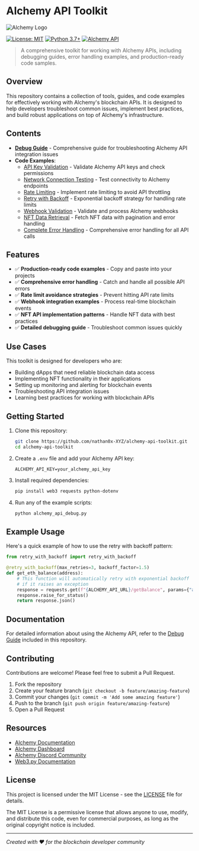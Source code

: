 # Alchemy API Toolkit

![Alchemy Logo](https://www.alchemy.com/images/alchemylogo.svg)

[![License: MIT](https://img.shields.io/badge/License-MIT-yellow.svg)](https://opensource.org/licenses/MIT)
[![Python 3.7+](https://img.shields.io/badge/python-3.7+-blue.svg)](https://www.python.org/downloads/)
[![Alchemy API](https://img.shields.io/badge/Alchemy-API-8A2BE2)](https://docs.alchemy.com/)

> A comprehensive toolkit for working with Alchemy APIs, including debugging guides, error handling examples, and production-ready code samples.

## Overview

This repository contains a collection of tools, guides, and code examples for effectively working with Alchemy's blockchain APIs. It is designed to help developers troubleshoot common issues, implement best practices, and build robust applications on top of Alchemy's infrastructure.

## Contents

- [**Debug Guide**](./alchemy-debug-guide-en.md) - Comprehensive guide for troubleshooting Alchemy API integration issues
- **Code Examples**:
  - [API Key Validation](./validate_api_key.py) - Validate Alchemy API keys and check permissions
  - [Network Connection Testing](./test_network_connection.py) - Test connectivity to Alchemy endpoints
  - [Rate Limiting](./rate_limiter.py) - Implement rate limiting to avoid API throttling
  - [Retry with Backoff](./retry_with_backoff.py) - Exponential backoff strategy for handling rate limits
  - [Webhook Validation](./webhook_validator.py) - Validate and process Alchemy webhooks
  - [NFT Data Retrieval](./fetch_nft_examples.py) - Fetch NFT data with pagination and error handling
  - [Complete Error Handling](./alchemy_api_debug.py) - Comprehensive error handling for all API calls

## Features

- ✅ **Production-ready code examples** - Copy and paste into your projects
- ✅ **Comprehensive error handling** - Catch and handle all possible API errors
- ✅ **Rate limit avoidance strategies** - Prevent hitting API rate limits
- ✅ **Webhook integration examples** - Process real-time blockchain events
- ✅ **NFT API implementation patterns** - Handle NFT data with best practices
- ✅ **Detailed debugging guide** - Troubleshoot common issues quickly

## Use Cases

This toolkit is designed for developers who are:

- Building dApps that need reliable blockchain data access
- Implementing NFT functionality in their applications
- Setting up monitoring and alerting for blockchain events
- Troubleshooting API integration issues
- Learning best practices for working with blockchain APIs

## Getting Started

1. Clone this repository:
   ```bash
   git clone https://github.com/nathan0x-XYZ/alchemy-api-toolkit.git
   cd alchemy-api-toolkit
   ```

2. Create a `.env` file and add your Alchemy API key:
   ```
   ALCHEMY_API_KEY=your_alchemy_api_key
   ```

3. Install required dependencies:
   ```bash
   pip install web3 requests python-dotenv
   ```

4. Run any of the example scripts:
   ```bash
   python alchemy_api_debug.py
   ```

## Example Usage

Here's a quick example of how to use the retry with backoff pattern:

```python
from retry_with_backoff import retry_with_backoff

@retry_with_backoff(max_retries=3, backoff_factor=1.5)
def get_eth_balance(address):
    # This function will automatically retry with exponential backoff
    # if it raises an exception
    response = requests.get(f"{ALCHEMY_API_URL}/getBalance", params={"address": address})
    response.raise_for_status()
    return response.json()
```

## Documentation

For detailed information about using the Alchemy API, refer to the [Debug Guide](./alchemy-debug-guide-en.md) included in this repository.

## Contributing

Contributions are welcome! Please feel free to submit a Pull Request.

1. Fork the repository
2. Create your feature branch (`git checkout -b feature/amazing-feature`)
3. Commit your changes (`git commit -m 'Add some amazing feature'`)
4. Push to the branch (`git push origin feature/amazing-feature`)
5. Open a Pull Request

## Resources

- [Alchemy Documentation](https://docs.alchemy.com/)
- [Alchemy Dashboard](https://dashboard.alchemy.com/)
- [Alchemy Discord Community](https://discord.gg/alchemyplatform)
- [Web3.py Documentation](https://web3py.readthedocs.io/)

## License

This project is licensed under the MIT License - see the [LICENSE](LICENSE) file for details.

The MIT License is a permissive license that allows anyone to use, modify, and distribute this code, even for commercial purposes, as long as the original copyright notice is included.

---

*Created with ❤️ for the blockchain developer community*
